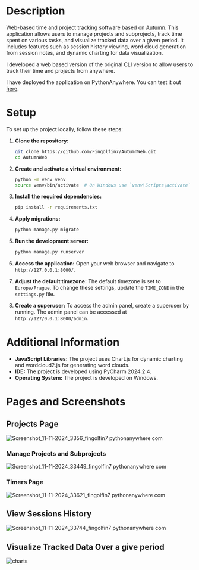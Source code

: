 # Description

Web-based time and project tracking software based on [Autumn](https://github.com/Fingolfin7/Autumn). 
This application allows users to manage projects and subprojects, track time spent on various tasks, 
and visualize tracked data over a given period. It includes features such as session history viewing, 
word cloud generation from session notes, and dynamic charting for data visualization.

I developed a web based version of the original CLI version to allow users to track their time and projects from anywhere.

I have deployed the application on PythonAnywhere. You can test it out [here](http://fingolfin7.pythonanywhere.com/).

# Setup

To set up the project locally, follow these steps:

1. **Clone the repository:**
    ```sh
    git clone https://github.com/Fingolfin7/AutumnWeb.git
    cd AutumnWeb
    ```

2. **Create and activate a virtual environment:**
    ```sh
    python -m venv venv
    source venv/bin/activate  # On Windows use `venv\Scripts\activate`
    ```

3. **Install the required dependencies:**
    ```sh
    pip install -r requirements.txt
    ```

4. **Apply migrations:**
    ```sh
    python manage.py migrate
    ```

5. **Run the development server:**
    ```sh
    python manage.py runserver
    ```

6. **Access the application:**
    Open your web browser and navigate to `http://127.0.0.1:8000/`.

7. **Adjust the default timezone:**
    The default timezone is set to `Europe/Prague`.
    To change these settings, update the `TIME_ZONE` in the  `settings.py` file.

8. **Create a superuser:**
    To access the admin panel, create a superuser by running.
    The admin panel can be accessed at `http://127/0.0.1:8000/admin`.

# Additional Information

- **JavaScript Libraries:** The project uses Chart.js for dynamic charting and wordcloud2.js for generating word clouds.
- **IDE:** The project is developed using PyCharm 2024.2.4.
- **Operating System:** The project is developed on Windows.

# Pages and Screenshots

## Projects Page
![Screenshot_11-11-2024_3356_fingolfin7 pythonanywhere com](https://github.com/user-attachments/assets/eadf27ca-96aa-4790-b922-994b6e0353e4)

### Manage Projects and Subprojects
![Screenshot_11-11-2024_33449_fingolfin7 pythonanywhere com](https://github.com/user-attachments/assets/14a5672e-7104-4ddb-9862-e74e013ad498)

### Timers Page
![Screenshot_11-11-2024_33621_fingolfin7 pythonanywhere com](https://github.com/user-attachments/assets/e5d371c4-f535-4492-be09-e796bdd00595)

## View Sessions History
![Screenshot_11-11-2024_33744_fingolfin7 pythonanywhere com](https://github.com/user-attachments/assets/26d6d230-a296-4196-8416-5975cd2e4e01)

## Visualize Tracked Data Over a give period
![charts](https://github.com/user-attachments/assets/23cc10d5-e5f1-421d-a1cb-8b45521d45fc)

